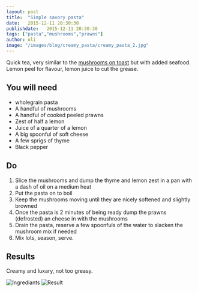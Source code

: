 ```yaml
---
layout: post
title:  "Simple savory pasta"
date:   2015-12-11 20:30:30
publishdate:   2015-12-11 20:30:30
tags: ["pasta","mushrooms","prawns"]
author: oli
image: "/images/blog/creamy_pasta/creamy_pasta_2.jpg"
---
```


Quick tea, very similar to the [mushrooms on toast](mushrooms) but with added seafood.  Lemon peel for flavour, lemon juice to cut the grease.

## You will need

* wholegrain pasta
* A handful of mushrooms
* A handful of cooked peeled prawns
* Zest of half a lemon
* Juice of a quarter of a lemon
* A big spoonful of soft cheese
* A few sprigs of thyme
* Black pepper


## Do

1. Slice the mushrooms and dump the thyme and lemon zest in a pan with a dash of oil on a medium heat
2. Put the pasta on to boil
3. Keep the mushrooms moving until they are nicely softened and slightly browned
4. Once the pasta is 2 minutes of being ready dump the prawns (defrosted) an cheese in with the mushrooms
5. Drain the pasta, reserve a few spoonfuls of the water to slacken the mushroom mix if needed
6. Mix lots, season, serve.

## Results

Creamy and luxary, not too greasy.


![Ingrediants](/images/blog/creamy_pasta/creamy_pasta_1.jpg)
![Result](/images/blog/creamy_pasta/creamy_pasta_2.jpg)
